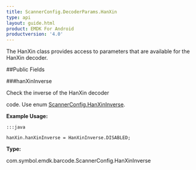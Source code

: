 ```yaml
---
title: ScannerConfig.DecoderParams.HanXin
type: api
layout: guide.html
product: EMDK For Android
productversion: '4.0'
---
```



The HanXin class provides access to parameters that are available for
 the HanXin decoder.

##Public Fields

###hanXinInverse

Check the inverse of the HanXin decoder
 
 code. Use enum [ ScannerConfig.HanXinInverse](../ScannerConfig-HanXinInverse).
 
 

**Example Usage:**
	
	:::java
	
	hanXin.hanXinInverse = HanXinInverse.DISABLED;
	


**Type:**

com.symbol.emdk.barcode.ScannerConfig.HanXinInverse













